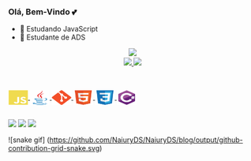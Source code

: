 ### Olá, Bem-Vindo 💕


- 🌱 Estudando JavaScript
- 🦄 Estudante de ADS

<div align="center">
   <a href="https://github.com/NaiuryDS">
   <img height="150cm" src="http://github-profile-summary-cards.vercel.app/api/cards/profile-details?username=NaiuryDS&theme=2077"/> <br>  
   <img height="150em" src="http://github-profile-summary-cards.vercel.app/api/cards/repos-per-language?username=NaiuryDS&theme=2077"/> 
   <img height="150em" src="http://github-profile-summary-cards.vercel.app/api/cards/stats?username=NaiuryDS&theme=2077"/> <br>
</div>
  
  ##
  
  <div style="display: inline_block"><br>
  <img align="center" alt="Rafa-Js" height="30" width="40" src="https://raw.githubusercontent.com/devicons/devicon/master/icons/javascript/javascript-plain.svg">
     <img align="center" alt="Ruben-Java" height="30" width="40" src="https://raw.githubusercontent.com/devicons/devicon/master/icons/java/java-original.svg" />
  <img align="center" alt="Ruben-git" height="30" width="40" src="https://raw.githubusercontent.com/devicons/devicon/master/icons/git/git-original.svg" />
  <img align="center" alt="Rafa-HTML" height="30" width="40" src="https://raw.githubusercontent.com/devicons/devicon/master/icons/html5/html5-original.svg">
  <img align="center" alt="Rafa-CSS" height="30" width="40" src="https://raw.githubusercontent.com/devicons/devicon/master/icons/css3/css3-original.svg">
  <img align="center" alt="Rafa-Csharp" height="30" width="40" src="https://raw.githubusercontent.com/devicons/devicon/master/icons/csharp/csharp-original.svg">
</div>
  
  ##
  
  <div> 
 <a href="https://discord.gg/jWaMFFpf" target="_blank"><img src="https://img.shields.io/badge/Discord-7289DA?style=for-the-badge&logo=discord&logoColor=white" target="_blank"></a> 
  <a href = ""mailto:naiurydutra09@gmail.com"><img src="https://img.shields.io/badge/-Gmail-%23333?style=for-the-badge&logo=gmail&logoColor=white" target="_blank"></a>
  <a href="https://www.linkedin.com/in/naiury-dutra-a82170226/" target="_blank"><img src="https://img.shields.io/badge/-LinkedIn-%230077B5?style=for-the-badge&logo=linkedin&logoColor=white" target="_blank"></a> 
  
![snake gif] (https://github.com/NaiuryDS/NaiuryDS/blog/output/github-contribution-grid-snake.svg)

</div>


